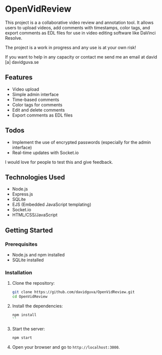 # OpenVidReview

This project is a a collaborative video review and annotation tool. It allows users to upload videos, add comments with timestamps, color tags, and export comments as EDL files for use in video editing software like DaVinci Resolve.

The project is a work in progress and any use is at your own risk!

If you want to help in any capacity or contact me send me an email at david [a] davidguva.se

## Features

- Video upload
- Simple admin interface
- Time-based comments
- Color tags for comments
- Edit and delete comments
- Export comments as EDL files


## Todos

- Implement the use of encrypted passwords (especially for the admin interface)
- Real-time updates with Socket.io

I would love for people to test this and give feedback.

## Technologies Used

- Node.js
- Express.js
- SQLite
- EJS (Embedded JavaScript templating)
- Socket.io
- HTML/CSS/JavaScript

## Getting Started

### Prerequisites

- Node.js and npm installed
- SQLite installed

### Installation

1. Clone the repository:

    ```bash
    git clone https://github.com/davidguva/OpenVidReview.git
    cd OpenVidReview
    ```

2. Install the dependencies:

    ```bash
    npm install
    ``

4. Start the server:

    ```bash
    npm start
    ```

5. Open your browser and go to `http://localhost:3000`.